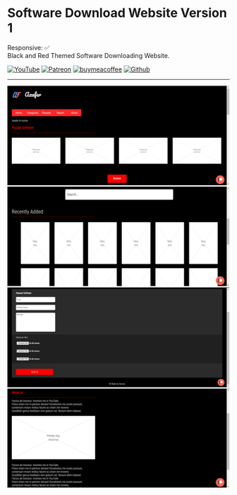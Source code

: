 # Software Download Website Version 1
Responsive: ✅<br>
Black and Red Themed Software Downloading Website.

[![YouTube](https://axorax.github.io/badges/youtube.svg)](https://www.youtube.com/channel/UChNE29WeA7wbW5VC4JVb5Ag)
[![Patreon](https://axorax.github.io/badges/patreon.svg)](https://patreon.com/axorax/)
[![buymeacoffee](https://axorax.github.io/badges/buymeacoffee.svg)](https://www.buymeacoffee.com/axorax/)
[![Github](https://axorax.github.io/badges/github.svg)](https://www.github.com/axorax)
___

![Preview 1](preview/preview1.png)
![Preview 2](preview/preview2.png)
![Preview 3](preview/preview3.png)
![Preview 4](preview/preview4.png)
